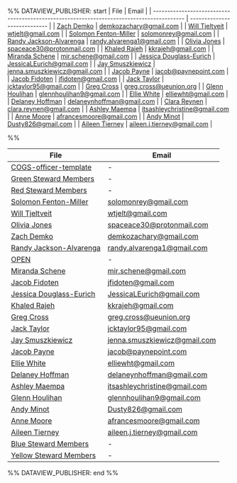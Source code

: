 %% DATAVIEW_PUBLISHER: start
| File                                                                                      | Email                        |
| ----------------------------------------------------------------------------------------- | ---------------------------- |
| [Zach Demko](./Zach%20Demko.md)                           | demkozachary@gmail.com       |
| [Will Tjeltveit](./Will%20Tjeltveit.md)                   | wtjelt@gmail.com             |
| [Solomon Fenton-Miller](./Solomon%20Fenton-Miller.md)     | solomonrey@gmail.com         |
| [Randy Jackson-Alvarenga](./Randy%20Jackson-Alvarenga.md) | randy.alvarenga1@gmail.com   |
| [Olivia Jones](./Olivia%20Jones.md)                       | spaceace30@protonmail.com    |
| [Khaled Rajeh](./Khaled%20Rajeh.md)                       | kkrajeh@gmail.com            |
| [Miranda Schene](./Miranda%20Schene.md)                   | mir.schene@gmail.com         |
| [Jessica Douglass-Eurich](./Jessica%20Douglass-Eurich.md) | JessicaLEurich@gmail.com     |
| [Jay Smuszkiewicz](./Jay%20Smuszkiewicz.md)               | jenna.smuszkiewicz@gmail.com |
| [Jacob Payne](./Jacob%20Payne.md)                         | jacob@paynepoint.com         |
| [Jacob Fidoten](./Jacob%20Fidoten.md)                     |  jfidoten@gmail.com          |
| [Jack Taylor](./Jack%20Taylor.md)                         | jcktaylor95@gmail.com        |
| [Greg Cross](./Greg%20Cross.md)                           | greg.cross@ueunion.org       |
| [Glenn Houlihan](./Glenn%20Houlihan.md)                   | glennhoulihan9@gmail.com     |
| [Ellie White](./Ellie%20White.md)                         | elliewht@gmail.com           |
| [Delaney Hoffman](./Delaney%20Hoffman.md)                 | delaneynhoffman@gmail.com    |
| [Clara Reynen](./Clara%20Reynen.md)                       | clara.reynen@gmail.com       |
| [Ashley Maempa](./Ashley%20Maempa.md)                     | itsashleychristine@gmail.com |
| [Anne Moore](./Anne%20Moore.md)                           | afrancesmoore@gmail.com      |
| [Andy Minot](./Andy%20Minot.md)                           | Dusty826@gmail.com           |
| [Aileen Tierney](./Aileen%20Tierney.md)                   | aileen.j.tierney@gmail.com   |

%%

| File                                                                                      | Email                        |
| ----------------------------------------------------------------------------------------- | ---------------------------- |
| [COGS-officer-template](./COGS-officer-template.md)                       | \-                           |
| [Green Steward Members](./Green%20Steward%20Members.md)     | \-                           |
| [Red Steward Members](./Red%20Steward%20Members.md)         | \-                           |
| [Solomon Fenton-Miller](./Solomon%20Fenton-Miller.md)     | solomonrey@gmail.com         |
| [Will Tjeltveit](./Will%20Tjeltveit.md)                   | wtjelt@gmail.com             |
| [Olivia Jones](./Olivia%20Jones.md)                       | spaceace30@protonmail.com    |
| [Zach Demko](./Zach%20Demko.md)                           | demkozachary@gmail.com       |
| [Randy Jackson-Alvarenga](./Randy%20Jackson-Alvarenga.md) | randy.alvarenga1@gmail.com   |
| [OPEN](Admin/Categories/Members/Officers/OPEN.md.md)                                       | \-                           |
| [Miranda Schene](./Miranda%20Schene.md)                   | mir.schene@gmail.com         |
| [Jacob Fidoten](./Jacob%20Fidoten.md)                     |  jfidoten@gmail.com          |
| [Jessica Douglass-Eurich](./Jessica%20Douglass-Eurich.md) | JessicaLEurich@gmail.com     |
| [Khaled Rajeh](./Khaled%20Rajeh.md)                       | kkrajeh@gmail.com            |
| [Greg Cross](./Greg%20Cross.md)                           | greg.cross@ueunion.org       |
| [Jack Taylor](./Jack%20Taylor.md)                         | jcktaylor95@gmail.com        |
| [Jay Smuszkiewicz](./Jay%20Smuszkiewicz.md)               | jenna.smuszkiewicz@gmail.com |
| [Jacob Payne](./Jacob%20Payne.md)                         | jacob@paynepoint.com         |
| [Ellie White](./Ellie%20White.md)                         | elliewht@gmail.com           |
| [Delaney Hoffman](./Delaney%20Hoffman.md)                 | delaneynhoffman@gmail.com    |
| [Ashley Maempa](./Ashley%20Maempa.md)                     | itsashleychristine@gmail.com |
| [Glenn Houlihan](./Glenn%20Houlihan.md)                   | glennhoulihan9@gmail.com     |
| [Andy Minot](./Andy%20Minot.md)                           | Dusty826@gmail.com           |
| [Anne Moore](./Anne%20Moore.md)                           | afrancesmoore@gmail.com      |
| [Aileen Tierney](./Aileen%20Tierney.md)                   | aileen.j.tierney@gmail.com   |
| [Blue Steward Members](./Blue%20Steward%20Members.md)       | \-                           |
| [Yellow Steward Members](./Yellow%20Steward%20Members.md)   | \-                           |

%% DATAVIEW_PUBLISHER: end %%

